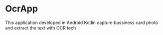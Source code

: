 # OcrApp
This application developed in Android Kotlin capture bussiness card photo and extract the text with OCR tech

